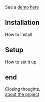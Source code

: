 See a [demo here](/airstream.js/demo.html)

## Installation

How to install

## Setup

How to set it up

## end
Closing thoughts.  
[about the project](/airstream.js/about)
